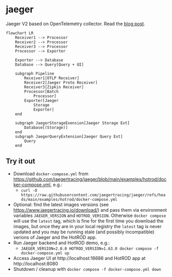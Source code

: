 # jaeger

Jaeger V2 based on OpenTelemetry collector.
Read the [blog post](https://medium.com/jaegertracing/towards-jaeger-v2-moar-opentelemetry-2f8239bee48e).

```mermaid
flowchart LR
    Receiver1 --> Processor
    Receiver2 --> Processor
    Receiver3 --> Processor
    Processor --> Exporter

    Exporter --> Database
    Database --> Query[Query + UI]

    subgraph Pipeline
        Receiver1[OTLP Receiver]
        Receiver2[Jaeger Proto Receiver]
        Receiver3[Zipkin Receiver]
        Processor[Batch
            Processor]
        Exporter[Jaeger
            Storage
            Exporter]
    end

    subgraph JaegerStorageExension[Jaeger Storage Ext]
        Database[(Storage)]
    end
    subgraph JaegerQueryExtension[Jaeger Query Ext]
        Query
    end
```

## Try it out

* Download `docker-compose.yml` from https://github.com/jaegertracing/jaeger/blob/main/examples/hotrod/docker-compose.yml, e.g.:
  * `curl -O https://raw.githubusercontent.com/jaegertracing/jaeger/refs/heads/main/examples/hotrod/docker-compose.yml`
* Optional: find the latest images versions (see https://www.jaegertracing.io/download/) and pass them via environment variables `JAEGER_VERSION` and `HOTROD_VERSION`. Otherwise `docker compose` will use the `latest` tag, which is fine for the first time you download the images, but once they are in your local registry the `latest` tag is never updated and you may be running stale (and possibly incompatible) verions of Jaeger and the HotROD app.
* Run Jaeger backend and HotROD demo, e.g.:
  * `JAEGER_VERSION=2.0.0 HOTROD_VERSION=1.63.0 docker compose -f docker-compose.yml up`
* Access Jaeger UI at http://localhost:16686 and HotROD app at http://localhost:8080
* Shutdown / cleanup with `docker compose -f docker-compose.yml down`
